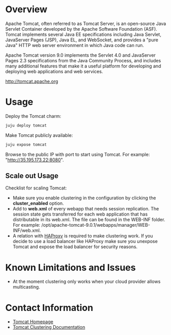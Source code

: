 # Overview

Apache Tomcat, often referred to as Tomcat Server, is an open-source Java Servlet Container developed by the Apache Software Foundation (ASF). Tomcat implements several Java EE specifications including Java Servlet, JavaServer Pages (JSP), Java EL, and WebSocket, and provides a "pure Java" HTTP web server environment in which Java code can run.

Apache Tomcat version 9.0 implements the Servlet 4.0 and JavaServer Pages 2.3 specifications from the Java Community Process, and includes many additional features that make it a useful platform for developing and deploying web applications and web services.

http://tomcat.apache.org

# Usage

Deploy the Tomcat charm:
```sh
juju deploy tomcat
```
Make Tomcat publicly available:
```sh
juju expose tomcat
```
Browse to the public IP with port to start using Tomcat. For example: "http://35.195.173.22:8080".

## Scale out Usage

Checklist for scaling Tomcat:
- Make sure you enable clustering in the configuration by clicking the **cluster_enabled** option.
- Add **<distributable/>** to **web.xml** of every webapp that needs session replication. The session state gets transferred for each web application that has distributable in its web.xml. The file can be found in the WEB-INF folder. For example: /opt/apache-tomcat-9.0.1/webapps/manager/WEB-INF/web.xml.
- A relation with [HAProxy] is required to make clustering work. If you decide to use a load balancer like HAProxy make sure you unexpose Tomcat and expose the load balancer for security reasons.

# Known Limitations and Issues

- At the moment clustering only works when your cloud provider allows multicasting.

# Contact Information

- [Tomcat Homepage]
- [Tomcat Clustering Documentation]

[service]: http://example.com
[icon guidelines]: https://jujucharms.com/docs/stable/authors-charm-icon
[haproxy]: <https://jujucharms.com/haproxy/41>
[tomcat homepage]: http://tomcat.apache.org/
[tomcat clustering documentation]: https://tomcat.apache.org/tomcat-9.0-doc/cluster-howto.html
